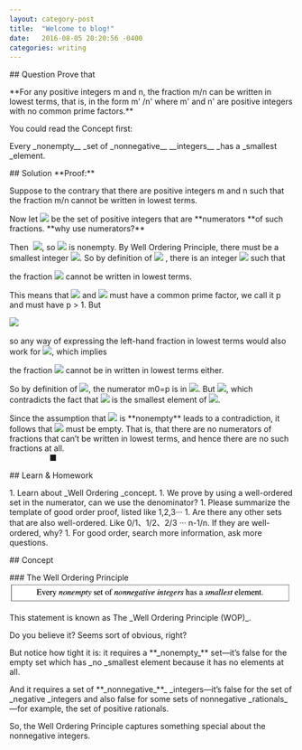 ```yaml
--- 
layout: category-post
title:  "Welcome to blog!"
date:   2016-08-05 20:20:56 -0400
categories: writing
---
```


\## Question
Prove that

\*\*For any positive integers m and n, the fraction m/n can be written in lowest terms, that is, in the form m' /n' where m' and n' are positive integers with no common prime factors.\*\*

You could read the Concept first:

Every \_nonempty\_\_ \_set of \_nonnegative\_\_ \_\_integers\_\_ \_has a \_smallest \_element.

\## Solution
\*\*Proof:\*\*

Suppose to the contrary that there are positive integers m and n such that the
fraction m/n cannot be written in lowest terms.

Now let ![](https://cdn.nlark.com/yuque/\_\_latex/0d61f8370cad1d412f80b84d143e1257.svg#card=math&code=C%0A&height=16&width=12) be the set of positive
integers that are \*\*numerators \*\*of such fractions. \*\*why use numerators?\*\*



Then  ![](https://cdn.nlark.com/yuque/\_\_latex/58a6f58a444b621585b4f6647a855179.svg#card=math&code=m%20%5Cin%20C&height=16&width=48), so ![](https://cdn.nlark.com/yuque/\_\_latex/0d61f8370cad1d412f80b84d143e1257.svg#card=math&code=C%0A&height=16&width=12) is nonempty. By
Well Ordering Principle, there must be a smallest integer ![](https://cdn.nlark.com/yuque/\_\_latex/7b911220c34f65b1a432087e0fa3cb80.svg#card=math&code=m\_0%20%5Cin%20C%0A&height=18&width=55). So by definition of ![](https://cdn.nlark.com/yuque/\_\_latex/0d61f8370cad1d412f80b84d143e1257.svg#card=math&code=C%0A&height=16&width=12) , there is an
integer ![](https://cdn.nlark.com/yuque/\_\_latex/32a5cf969976c0b225fd33c3dd0d2931.svg#card=math&code=n\_0%20%3E0&height=18&width=48) such that

the fraction ![](https://cdn.nlark.com/yuque/\_\_latex/d976f82c405e3138601d7a698a8d884f.svg#card=math&code=%5Cfrac%7Bm\_0%7D%7Bn\_0%7D&height=36&width=28) cannot be written in lowest terms.

This means that ![](https://cdn.nlark.com/yuque/\_\_latex/fed1e4775925bd3f7af0c5d8fc47e4e6.svg#card=math&code=m\_0%0A&height=14&width=22) and ![](https://cdn.nlark.com/yuque/\_\_latex/9f29abde1bb7db037da9d05ea02015db.svg#card=math&code=n\_0&height=14&width=17) must have a common prime factor, we call it p and must have p > 1. But

![](https://cdn.nlark.com/yuque/\_\_latex/a8fd61b4f902716e923daaf7a957d9c6.svg#card=math&code=%5Cfrac%7Bm\_0%2Fp%7D%7Bn\_0%2Fp%7D%20%3D%20%5Cfrac%7Bm\_0%7D%7Bn\_0%7D&height=47&width=96)

so any way of expressing the left-hand fraction in lowest terms would also work for
![](https://cdn.nlark.com/yuque/\_\_latex/4c895ca26617200e3a379594e0fad299.svg#card=math&code=m\_0%2Fn\_0&height=20&width=48), which implies

the fraction ![](https://cdn.nlark.com/yuque/\_\_latex/d476b82d376e1a0816c80b387c118b19.svg#card=math&code=%5Cfrac%7Bm\_0%2Fp%7D%7Bn\_0%2Fp%7D&height=47&width=45) cannot be in written in lowest terms either.

So by definition of ![](https://cdn.nlark.com/yuque/\_\_latex/0d61f8370cad1d412f80b84d143e1257.svg#card=math&code=C%0A&height=16&width=12), the numerator m0=p is in ![](https://cdn.nlark.com/yuque/\_\_latex/0d61f8370cad1d412f80b84d143e1257.svg#card=math&code=C%0A&height=16&width=12). But ![](https://cdn.nlark.com/yuque/\_\_latex/5780aa54bfa432ede66bec95d1284bb8.svg#card=math&code=m\_0%2Fp%20%3C%20m\_0&height=20&width=84), which
contradicts the fact that ![](https://cdn.nlark.com/yuque/\_\_latex/fed1e4775925bd3f7af0c5d8fc47e4e6.svg#card=math&code=m\_0%0A&height=14&width=22) is the smallest element of ![](https://cdn.nlark.com/yuque/\_\_latex/0d61f8370cad1d412f80b84d143e1257.svg#card=math&code=C%0A&height=16&width=12).

Since the assumption that ![](https://cdn.nlark.com/yuque/\_\_latex/0d61f8370cad1d412f80b84d143e1257.svg#card=math&code=C%0A&height=16&width=12) is \*\*nonempty\*\* leads to a contradiction, it follows that
![](https://cdn.nlark.com/yuque/\_\_latex/0d61f8370cad1d412f80b84d143e1257.svg#card=math&code=C%0A&height=16&width=12) must be empty. That is, that there are no numerators of fractions that can’t be
written in lowest terms, and hence there are no such fractions at all.                                                                                                                        ■

\## Learn & Homework

1\. Learn about \_Well Ordering \_concept.
1\. We prove by using a well-ordered set in the numerator, can we use the denominator?
1\. Please summarize the template of good order proof, listed like 1,2,3···
1\. Are there any other sets that are also well-ordered. Like 0/1、1/2、2/3 ··· n-1/n. If they are well-ordered, why?
1\. For good order, search more information, ask more questions.

\## Concept

\### The Well Ordering Principle
![image.png](assert/1577180824313-7102478f-8c42-4567-bb79-e9acae126ec3.png)

This statement is known as The \_Well Ordering Principle (WOP)\_.

Do you believe
it? Seems sort of obvious, right?

But notice how tight it is: it requires a \*\*\_nonempty\_\*\*
set—it’s false for the empty set which has \_no \_smallest element because it has no
elements at all.

 And it requires a set of \*\*\_nonnegative\_\*\*\_ \_integers—it’s false for the
set of \_negative \_integers and also false for some sets of nonnegative \_rationals\_—for
example, the set of positive rationals.

So, the Well Ordering Principle captures
something special about the nonnegative integers.